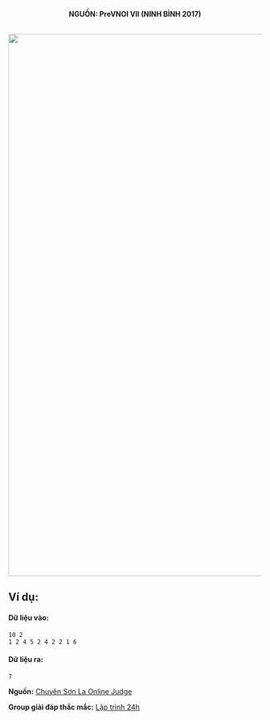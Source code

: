 **<center>NGUỒN: PreVNOI Ⅶ (NINH BÌNH 2017)</center>**
<br>

<img src="/images/problems/1061/gifts.svg" width=1080px>

## Ví dụ:
#### Dữ liệu vào:
```
10 2 
1 2 4 5 2 4 2 2 1 6
```

#### Dữ liệu ra:
```
7
```
**Nguồn:** [Chuyên Sơn La Online Judge](http://csloj.ddns.net/)

**Group giải đáp thắc mắc:** [Lập trình 24h](https://www.facebook.com/groups/1386904321519984)